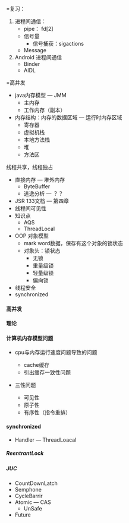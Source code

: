 =复习：

1. 进程间通信：
   - pipe： fd[2]
   - 信号量
     - 信号捕获：sigactions
   - Message
2. Android 进程间通信
   - Binder
   - AIDL

=高并发

- java内存模型 — JMM
  - 主内存
  - 工作内存（副本）
- 内存结构：内存的数据区域 — 运行时内存区域
  - 寄存器
  - 虚拟机栈
  - 本地方法栈
  - 堆
  - 方法区

线程共享，线程独占

- 直接内存 — 堆外内存
  - ByteBuffer
  - 逃逸分析 — ？？
- JSR 133文档 — 第四章
- 线程间可见性
- 知识点
  - AQS
  - ThreadLocal
- OOP 对象模型
  - mark word数据，保存有这个对象的锁状态
  - 对象头：锁状态
    - 无锁
    - 重量级锁
    - 轻量级锁
    - 偏向锁
- 线程安全
- synchronized



#### 高并发

#### 理论

#### 计算机内存模型问题

- cpu与内存运行速度问题导致的问题
  - cache缓存
  - 引出缓存一致性问题

- 三性问题
  - 可见性
  - 原子性
  - 有序性（指令重排）

#### synchronized

- Handler — ThreadLoacal

##### ReentrantLock



##### JUC

- CountDownLatch
- Semphone
- CycleBarrir
- Atomic — CAS
  - UnSafe
- Future









